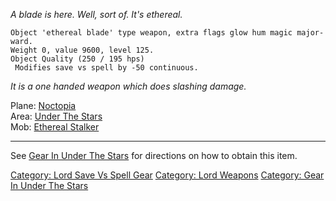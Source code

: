 *A blade is here. Well, sort of. It's ethereal.*

    Object 'ethereal blade' type weapon, extra flags glow hum magic major-ward.
    Weight 0, value 9600, level 125.
    Object Quality (250 / 195 hps)
     Modifies save vs spell by -50 continuous.

*It is a one handed weapon which does slashing damage.*

Plane: [Noctopia](:Category:Noctopia "wikilink")  
Area: [Under The Stars](:Category:Under_The_Stars "wikilink")  
Mob: [Ethereal Stalker](Ethereal_Stalker "wikilink")  

------------------------------------------------------------------------

See [Gear In Under The
Stars](:Category:Gear_In_Under_The_Stars "wikilink") for directions on
how to obtain this item.

[Category: Lord Save Vs Spell
Gear](Category:_Lord_Save_Vs_Spell_Gear "wikilink") [Category: Lord
Weapons](Category:_Lord_Weapons "wikilink") [Category: Gear In Under The
Stars](Category:_Gear_In_Under_The_Stars "wikilink")
